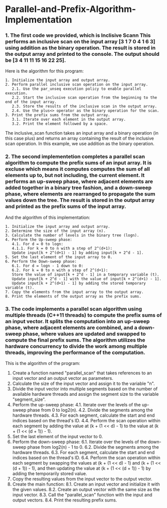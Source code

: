 # Parallel-and-Prefix-Algorithm-Implementation

   ### 1. The first code we provided, which is Inclisive Scann This performs an inclusive scan on the input array [3 1 7 0 4 1 6 3] using addition as the binary operation. The result is stored in the output array and printed to the console. The output should be [3 4 11 11 15 16 22 25].

Here is the algorithm for this program:

    1. Initialize the input array and output array.
    2. Perform parallel inclusive scan operation on the input array.
       2.1. Use the par_unseq execution policy to enable parallel execution.
       2.2. Start the inclusive scan operation from the beginning to the end of the input array.
       2.3. Store the results of the inclusive scan in the output array.
       2.4. Use the plus<> operator as the binary operation for the scan.
    3. Print the prefix sums from the output array.
       3.1. Iterate over each element in the output array.
       3.2. Print the element followed by a space.

The inclusive_scan function takes an input array and a binary operation (in this case plus) and returns an array containing the result of the inclusive scan operation. In this example, we use addition as the binary operation.  
 ###   2. The second implementetion completes a parallel scan algorithm to compute the prefix sums of an input array. It is excluse which means it computes computes the sum of all elements up to, but not including, the current element. It performs an up-sweep phase, where adjacent elements are added together in a binary tree fashion, and a down-sweep phase, where elements are rearranged to propagate the sum values down the tree. The result is stored in the output array and printed as the prefix sums of the input array.    
And the algorithm of this implementation:

    1. Initialize the input array and output array.
    2. Determine the size of the input array (n).
    3. Calculate the number of levels in the binary tree (logn).
    4. Perform the Up-sweep phase:
       4.1. For d = 0 to logn:
       4.1.1. For k = 0 to n with a step of 2^(d+1):
       Update input[k + 2^(d+1) - 1] by adding input[k + 2^d - 1].
    5. Set the last element of the input array to 0.
    6. Perform the Down-sweep phase:
       6.1. For d = logn - 1 down to 0:
       6.2. For k = 0 to n with a step of 2^(d+1):
       Store the value of input[k + 2^d - 1] in a temporary variable (t).
       Update input[k + 2^d - 1] with the value of input[k + 2^(d+1) - 1].
       Update input[k + 2^(d+1) - 1] by adding the stored temporary variable (t).
    7. Copy the elements from the input array to the output array.
    8. Print the elements of the output array as the prefix sums.

   ### 3. The code implements a parallel scan algorithm using multiple threads (C++11 threads) to compute the prefix sums of an input vector. It splits the computation into an up-sweep phase, where adjacent elements are combined, and a down-sweep phase, where values are updated and swapped to compute the final prefix sums. The algorithm utilizes the hardware concurrency to divide the work among multiple threads, improving the performance of the computation.
   This is the algorithm of the program: 
   
   1. Create a function named "parallel_scan" that takes references to an input vector and an output vector as parameters.
2. Calculate the size of the input vector and assign it to the variable "n".
3. Divide the input vector into multiple segments based on the number of available hardware threads and assign the segment size to the variable "segment_size".
4. Perform the up-sweep phase:
    4.1. Iterate over the levels of the up-sweep phase from 0 to log2(n).
    4.2. Divide the segments among the hardware threads.
    4.3. For each segment, calculate the start and end indices based on the thread's ID.
    4.4. Perform the scan operation within each segment by adding the value at (k + (1 << d) - 1) to the value at (k + (1 << (d + 1)) - 1).
5. Set the last element of the input vector to 0.
6. Perform the down-sweep phase:
    6.1. Iterate over the levels of the down-sweep phase from log2(n) - 1 to 0.
    6.2. Divide the segments among the hardware threads.
    6.3. For each segment, calculate the start and end indices based on the thread's ID.
    6.4. Perform the scan operation within each segment by swapping the values at (k + (1 << d) - 1) and (k + (1 << (d + 1)) - 1), and then updating the value at (k + (1 << (d + 1)) - 1) by adding the temporarily stored value.
7. Copy the resulting values from the input vector to the output vector.
8. Create the main function:
    8.1. Create an input vector and initialize it with the given values.
    8.2. Create an output vector with the same size as the input vector.
    8.3. Call the "parallel_scan" function with the input and output vectors.
    8.4. Print the resulting prefix sums.



    
